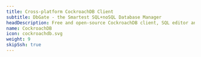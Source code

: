 ```yaml
---
title: Cross-platform CockroachDB Client
subtitle: DbGate - the Smartest SQL+noSQL Database Manager
headDescription: Free and open-source CockroachDB client, SQL editor and database manager. Desktop app in Linux, Windows, MacOS and web app in Docker.
name: CockroachDB
icon: cockroachdb.svg
weight: 9
skipSsh: true
---
```

